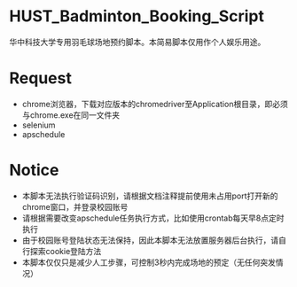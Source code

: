 # HUST_Badminton_Booking_Script
华中科技大学专用羽毛球场地预约脚本。本简易脚本仅用作个人娱乐用途。
# Request
+ chrome浏览器，下载对应版本的chromedriver至Application根目录，即必须与chrome.exe在同一文件夹
+ selenium
+ apschedule
# Notice
+ 本脚本无法执行验证码识别，请根据文档注释提前使用未占用port打开新的chrome窗口，并登录校园账号
+ 请根据需要改变apschedule任务执行方式，比如使用crontab每天早8点定时执行
+ 由于校园账号登陆状态无法保持，因此本脚本无法放置服务器后台执行，请自行探索cookie登陆方法
+ 本脚本仅仅只是减少人工步骤，可控制3秒内完成场地的预定（无任何突发情况）
